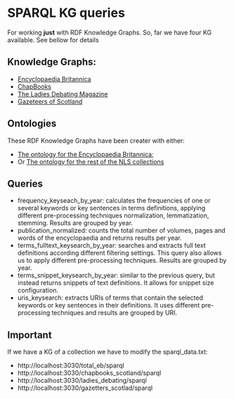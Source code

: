 # SPARQL KG queries

For working **just** with RDF Knowledge Graphs. So, far we have four KG available. See bellow for details

## Knowledge Graphs: 
* [Encyclopaedia Britannica](https://zenodo.org/record/6673897)
* [ChapBooks](https://zenodo.org/record/6673995#.Yswxt5BByed) 
* [The Ladies Debating Magazine](https://zenodo.org/record/6686072#.YrNGRpDMJHZ)
* [Gazeteers of Scotland](https://zenodo.org/record/6686829#.Y7wzd-LP0rk)

## Ontologies

These RDF Knowledge Graphs have been creater with either: 

* [The ontology for the Encyclopaedia Britannica](https://francesnlp.github.io/EB-ontology/doc/index-en.html);
* Or [The ontology for the rest of the NLS collections](https://francesnlp.github.io/NLS-ontology/doc/index-en.html )

## Queries 

* frequency_keyseach_by_year: calculates the frequencies of one or several keywords or key sentences in terms definitions, applying different pre-processing techniques normalization, lemmatization, stemming. Results are grouped by year.
* publication_normalized: counts the total number of volumes, pages and words of the encyclopaedia and returns results per year.
* terms_fulltext_keysearch_by_year: searches and extracts full text definitions according different filtering settings. This query also allows us to apply different pre-processing techniques. Results are grouped by year.
* terms_snippet_keysearch_by_year: similar to the previous query, but instead returns snippets of text definitions. It allows for snippet size configuration.
* uris_keysearch: extracts URIs of terms that contain the selected keywords or key sentences in their definitions. It uses different pre-processing techniques and results are grouped by URI.

## Important


If we have a KG of a collection we have to modify the sparql_data.txt:
* http://localhost:3030/total_eb/sparql
* http://localhost:3030/chapbooks_scotland/sparql
* http://localhost:3030/ladies_debating/sparql
* http://localhost:3030/gazetters_scotlad/sparql
